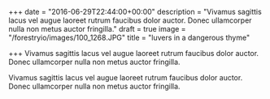 +++
date = "2016-06-29T22:44:00+00:00"
description = "Vivamus sagittis lacus vel augue laoreet rutrum faucibus dolor auctor. Donec ullamcorper nulla non metus auctor fringilla."
draft = true
image = "/forestryio/images/100_1268.JPG"
title = "luvers in a dangerous thyme"

+++
Vivamus sagittis lacus vel augue laoreet rutrum faucibus dolor auctor. Donec ullamcorper nulla non metus auctor fringilla.

Vivamus sagittis lacus vel augue laoreet rutrum faucibus dolor auctor. Donec ullamcorper nulla non metus auctor fringilla.